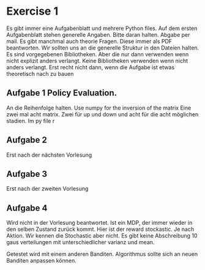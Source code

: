 # Exercise 1 
Es gibt immer eine Aufgabenblatt und mehrere Python files. 
Auf dem ersten Aufgabenblatt stehen generelle Angaben. Bitte daran halten. Abgabe per mail. Es gibt manchmal auch theorie Fragen. Diese immer als PDF beantworten. 
Wir sollten uns an die generelle Struktur in den Dateien halten. 
Es sind vorgegebenen Bibliotheken. Aber die nur dann verwenden wenn nicht explizit anders verlangt. Keine Bibliotheken verwenden wenn nicht anders verlangt. Erst recht nicht dann, wenn die Aufgabe ist etwas theoretisch nach zu bauen 

## Aufgabe 1 Policy Evaluation. 
An die Reihenfolge halten. 
Use numpy for the inversion of the matrix 
Eine zwei mal acht matrix. Zwei für up und down und acht für die acht möglichen stadien. Im py file r 
## Aufgabe 2 
Erst nach der nächsten Vorlesung 

## Aufgabe 3 
Erst nach der zweiten Vorlesung 

## Aufgabe 4 
Wird nicht in der Vorlesung beantwortet. 
Ist ein MDP, der immer wieder in den selben Zustand zurück kommt. 
Hier ist der reward stockastic. Je nach Aktion. Wir kennen die Stochastic aber nicht. 
Es gibt keine Abschreibung 
10 gaus verteilungen mit unterschiedlicher varianz und mean. 

Getestet wird mit einem anderen Banditen. 
Algorithmus sollte sich an neuen Banditen anpassen können. 

